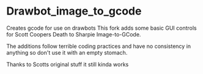# Drawbot_image_to_gcode
Creates gcode for use on drawbots
This fork adds some basic GUI controls for Scott Coopers Death to Sharpie Image-to-GCode. 

The additions follow terrible coding practices and have no consistency in anything 
so don't use it with an empty stomach.

Thanks to Scotts original stuff it still kinda works
